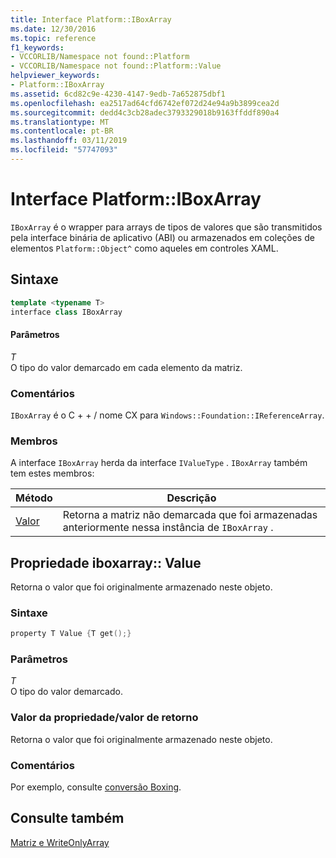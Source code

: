 ```yaml
---
title: Interface Platform::IBoxArray
ms.date: 12/30/2016
ms.topic: reference
f1_keywords:
- VCCORLIB/Namespace not found::Platform
- VCCORLIB/Namespace not found::Platform::Value
helpviewer_keywords:
- Platform::IBoxArray
ms.assetid: 6cd82c9e-4230-4147-9edb-7a652875dbf1
ms.openlocfilehash: ea2517ad64cfd6742ef072d24e94a9b3899cea2d
ms.sourcegitcommit: dedd4c3cb28adec3793329018b9163ffddf890a4
ms.translationtype: MT
ms.contentlocale: pt-BR
ms.lasthandoff: 03/11/2019
ms.locfileid: "57747093"
---
```

# <a name="platformiboxarray-interface"></a>Interface Platform::IBoxArray

`IBoxArray` é o wrapper para arrays de tipos de valores que são transmitidos pela interface binária de aplicativo (ABI) ou armazenados em coleções de elementos `Platform::Object^` como aqueles em controles XAML.

## <a name="syntax"></a>Sintaxe

```cpp
template <typename T>
interface class IBoxArray
```

#### <a name="parameters"></a>Parâmetros

*T*<br/>
O tipo do valor demarcado em cada elemento da matriz.

### <a name="remarks"></a>Comentários

`IBoxArray` é o C + + / nome CX para `Windows::Foundation::IReferenceArray`.

### <a name="members"></a>Membros

A interface `IBoxArray` herda da interface `IValueType` . `IBoxArray` também tem estes membros:

|Método|Descrição|
|------------|-----------------|
|[Valor](#value)|Retorna a matriz não demarcada que foi armazenadas anteriormente nessa instância de `IBoxArray` .|

## <a name="value"></a> Propriedade iboxarray:: Value

Retorna o valor que foi originalmente armazenado neste objeto.

### <a name="syntax"></a>Sintaxe

```cpp
property T Value {T get();}
```

### <a name="parameters"></a>Parâmetros

*T*<br/>
O tipo do valor demarcado.

### <a name="property-valuereturn-value"></a>Valor da propriedade/valor de retorno

Retorna o valor que foi originalmente armazenado neste objeto.

### <a name="remarks"></a>Comentários

Por exemplo, consulte [conversão Boxing](../cppcx/boxing-c-cx.md).

## <a name="see-also"></a>Consulte também

[Matriz e WriteOnlyArray](../cppcx/array-and-writeonlyarray-c-cx.md)

